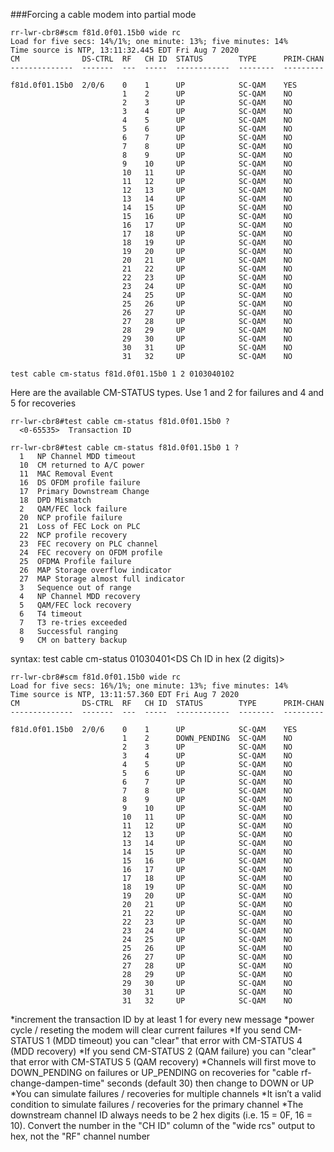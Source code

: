 ###Forcing a cable modem into partial mode

```
rr-lwr-cbr8#scm f81d.0f01.15b0 wide rc
Load for five secs: 14%/1%; one minute: 13%; five minutes: 14%
Time source is NTP, 13:11:32.445 EDT Fri Aug 7 2020
CM              DS-CTRL  RF   CH ID  STATUS        TYPE      PRIM-CHAN
--------------  -------  ---  -----  ------------  --------  ---------

f81d.0f01.15b0  2/0/6    0    1      UP            SC-QAM    YES
                         1    2      UP            SC-QAM    NO
                         2    3      UP            SC-QAM    NO
                         3    4      UP            SC-QAM    NO
                         4    5      UP            SC-QAM    NO
                         5    6      UP            SC-QAM    NO
                         6    7      UP            SC-QAM    NO
                         7    8      UP            SC-QAM    NO
                         8    9      UP            SC-QAM    NO
                         9    10     UP            SC-QAM    NO
                         10   11     UP            SC-QAM    NO
                         11   12     UP            SC-QAM    NO
                         12   13     UP            SC-QAM    NO
                         13   14     UP            SC-QAM    NO
                         14   15     UP            SC-QAM    NO
                         15   16     UP            SC-QAM    NO
                         16   17     UP            SC-QAM    NO
                         17   18     UP            SC-QAM    NO
                         18   19     UP            SC-QAM    NO
                         19   20     UP            SC-QAM    NO
                         20   21     UP            SC-QAM    NO
                         21   22     UP            SC-QAM    NO
                         22   23     UP            SC-QAM    NO
                         23   24     UP            SC-QAM    NO
                         24   25     UP            SC-QAM    NO
                         25   26     UP            SC-QAM    NO
                         26   27     UP            SC-QAM    NO
                         27   28     UP            SC-QAM    NO
                         28   29     UP            SC-QAM    NO
                         29   30     UP            SC-QAM    NO
                         30   31     UP            SC-QAM    NO
                         31   32     UP            SC-QAM    NO
```

```
test cable cm-status f81d.0f01.15b0 1 2 0103040102
```
Here are the available CM-STATUS types. Use 1 and 2 for failures and 4 and 5 for recoveries
```
rr-lwr-cbr8#test cable cm-status f81d.0f01.15b0 ?
  <0-65535>  Transaction ID

rr-lwr-cbr8#test cable cm-status f81d.0f01.15b0 1 ?
  1   NP Channel MDD timeout
  10  CM returned to A/C power
  11  MAC Removal Event
  16  DS OFDM profile failure
  17  Primary Downstream Change
  18  DPD Mismatch
  2   QAM/FEC lock failure
  20  NCP profile failure
  21  Loss of FEC Lock on PLC
  22  NCP profile recovery
  23  FEC recovery on PLC channel
  24  FEC recovery on OFDM profile
  25  OFDMA Profile failure
  26  MAP Storage overflow indicator
  27  MAP Storage almost full indicator
  3   Sequence out of range
  4   NP Channel MDD recovery
  5   QAM/FEC lock recovery
  6   T4 timeout
  7   T3 re-tries exceeded
  8   Successful ranging
  9   CM on battery backup
```

syntax: test cable cm-status <mac> <transaction ID> <CM-STATUS ID> 01030401<DS Ch ID in hex (2 digits)>
```
rr-lwr-cbr8#scm f81d.0f01.15b0 wide rc
Load for five secs: 16%/1%; one minute: 13%; five minutes: 14%
Time source is NTP, 13:11:57.360 EDT Fri Aug 7 2020
CM              DS-CTRL  RF   CH ID  STATUS        TYPE      PRIM-CHAN
--------------  -------  ---  -----  ------------  --------  ---------

f81d.0f01.15b0  2/0/6    0    1      UP            SC-QAM    YES
                         1    2      DOWN_PENDING  SC-QAM    NO
                         2    3      UP            SC-QAM    NO
                         3    4      UP            SC-QAM    NO
                         4    5      UP            SC-QAM    NO
                         5    6      UP            SC-QAM    NO
                         6    7      UP            SC-QAM    NO
                         7    8      UP            SC-QAM    NO
                         8    9      UP            SC-QAM    NO
                         9    10     UP            SC-QAM    NO
                         10   11     UP            SC-QAM    NO
                         11   12     UP            SC-QAM    NO
                         12   13     UP            SC-QAM    NO
                         13   14     UP            SC-QAM    NO
                         14   15     UP            SC-QAM    NO
                         15   16     UP            SC-QAM    NO
                         16   17     UP            SC-QAM    NO
                         17   18     UP            SC-QAM    NO
                         18   19     UP            SC-QAM    NO
                         19   20     UP            SC-QAM    NO
                         20   21     UP            SC-QAM    NO
                         21   22     UP            SC-QAM    NO
                         22   23     UP            SC-QAM    NO
                         23   24     UP            SC-QAM    NO
                         24   25     UP            SC-QAM    NO
                         25   26     UP            SC-QAM    NO
                         26   27     UP            SC-QAM    NO
                         27   28     UP            SC-QAM    NO
                         28   29     UP            SC-QAM    NO
                         29   30     UP            SC-QAM    NO
                         30   31     UP            SC-QAM    NO
                         31   32     UP            SC-QAM    NO
```


*increment the transaction ID by at least 1 for every new message
*power cycle / reseting the modem will clear current failures
*If you send CM-STATUS 1 (MDD timeout) you can "clear" that error with CM-STATUS 4 (MDD recovery)
*If you send CM-STATUS 2 (QAM failure) you can "clear" that error with CM-STATUS 5 (QAM recovery)
*Channels will first move to DOWN_PENDING on failures or UP_PENDING on recoveries for "cable rf-change-dampen-time" seconds (default 30) then change to DOWN or UP
*You can simulate failures / recoveries for multiple channels
*It isn’t a valid condition to simulate failures / recoveries for the primary channel
*The downstream channel ID always needs to be 2 hex digits (i.e. 15 = 0F, 16 = 10). Convert the number in the "CH ID" column of the "wide rcs" output to hex, not the "RF" channel number